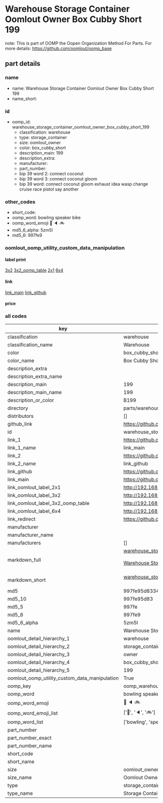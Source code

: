 # Warehouse Storage Container Oomlout Owner Box Cubby Short 199  

note: This is part of OOMP the Oopen Organization Method For Parts. For more details: https://github.com/oomlout/oomp_base

##  part details
  







### name
* name: Warehouse Storage Container Oomlout Owner Box Cubby Short 199
* name_short: 
### id
* oomp_id: warehouse_storage_container_oomlout_owner_box_cubby_short_199
  * classification: warehouse
  * type: storage_container
  * size: oomlout_owner
  * color: box_cubby_short
  * description_main: 199
  * description_extra: 
  * manufacturer: 
  * part_number: 
  * bip 39 word 2: connect coconut
  * bip 39 word 3: connect coconut gloom
  * bip 39 word: connect coconut gloom exhaust idea wasp change cruise race pistol say another

### other_codes
* short_code: 
* oomp_word: bowling speaker bike
* oomp_word_emoji :bowling: :speaker: :bike:
* md5_6_alpha: 5zm5l
* md5_6: 997fe9






### oomlout_oomp_utility_custom_data_manipulation
#### label print
[3x2](http://192.168.1.245:1112/?label=oomp%205zm5l)
[3x2_oomp_table](http://192.168.1.108:1112/?label=oomp%205zm5l)
[2x1](http://192.168.1.242:1112/?label=oomp%205zm5l)
[6x4](http://192.168.1.55:1112/?label=oomp%205zm5l)    

#### link

[link_main](https://github.com/oomlout/oomlout_oomp_version_1_messy/tree/main/parts/warehouse_storage_container_oomlout_owner_box_cubby_short_199) [link_github](https://github.com/oomlout/oomlout_oomp_version_1_messy/tree/main/parts/warehouse_storage_container_oomlout_owner_box_cubby_short_199)                             

#### price







### all codes 
| key | value |  
| --- | --- |  
| classification | warehouse |  
| classification_name | Warehouse |  
| color | box_cubby_short |  
| color_name | Box Cubby Short |  
| description_extra |  |  
| description_extra_name |  |  
| description_main | 199 |  
| description_main_name | 199 |  
| description_or_color | B199 |  
| directory | parts/warehouse_storage_container_oomlout_owner_box_cubby_short_199 |  
| distributors | [] |  
| github_link | https://github.com/oomlout/oomlout_oomp_part_src/tree/main/parts/warehouse_storage_container_oomlout_owner_box_cubby_short_199 |  
| id | warehouse_storage_container_oomlout_owner_box_cubby_short_199 |  
| link_1 | https://github.com/oomlout/oomlout_oomp_version_1_messy/tree/main/parts/warehouse_storage_container_oomlout_owner_box_cubby_short_199 |  
| link_1_name | link_main |  
| link_2 | https://github.com/oomlout/oomlout_oomp_version_1_messy/tree/main/parts/warehouse_storage_container_oomlout_owner_box_cubby_short_199 |  
| link_2_name | link_github |  
| link_github | https://github.com/oomlout/oomlout_oomp_version_1_messy/tree/main/parts/warehouse_storage_container_oomlout_owner_box_cubby_short_199 |  
| link_main | https://github.com/oomlout/oomlout_oomp_version_1_messy/tree/main/parts/warehouse_storage_container_oomlout_owner_box_cubby_short_199 |  
| link_oomlout_label_2x1 | http://192.168.1.242:1112/?label=oomp%205zm5l |  
| link_oomlout_label_3x2 | http://192.168.1.245:1112/?label=oomp%205zm5l |  
| link_oomlout_label_3x2_oomp_table | http://192.168.1.108:1112/?label=oomp%205zm5l |  
| link_oomlout_label_6x4 | http://192.168.1.55:1112/?label=oomp%205zm5l |  
| link_redirect | https://github.com/oomlout/oomlout_oomp_version_1_messy/tree/main/parts/warehouse_storage_container_oomlout_owner_box_cubby_short_199 |  
| manufacturer |  |  
| manufacturer_name |  |  
| manufacturers | [] |  
| markdown_full | [warehouse_storage_container_oomlout_owner_box_cubby_short_199](none)<br>[](none)<br>[Warehouse Storage Container Oomlout Owner Box Cubby Short 199](none)<br><br> |  
| markdown_short | [warehouse_storage_container_oomlout_owner_box_cubby_short_199](none)<br><br> |  
| md5 | 997fe95d8334a4c7de3834f6c6cb3979 |  
| md5_10 | 997fe95d83 |  
| md5_5 | 997fe |  
| md5_6 | 997fe9 |  
| md5_6_alpha | 5zm5l |  
| name | Warehouse Storage Container Oomlout Owner Box Cubby Short 199 |  
| oomlout_detail_hierarchy_1 | warehouse |  
| oomlout_detail_hierarchy_2 | storage_container |  
| oomlout_detail_hierarchy_3 | owner |  
| oomlout_detail_hierarchy_4 | box_cubby_short |  
| oomlout_detail_hierarchy_5 | 199 |  
| oomlout_oomp_utility_custom_data_manipulation | True |  
| oomp_key | oomp_warehouse_storage_container_oomlout_owner_box_cubby_short_199 |  
| oomp_word | bowling speaker bike |  
| oomp_word_emoji | :bowling: :speaker: :bike: |  
| oomp_word_emoji_list | [':bowling:', ':speaker:', ':bike:'] |  
| oomp_word_list | ['bowling', 'speaker', 'bike'] |  
| part_number |  |  
| part_number_exact |  |  
| part_number_name |  |  
| short_code |  |  
| short_name |  |  
| size | oomlout_owner |  
| size_name | Oomlout Owner |  
| type | storage_container |  
| type_name | Storage Container |  
